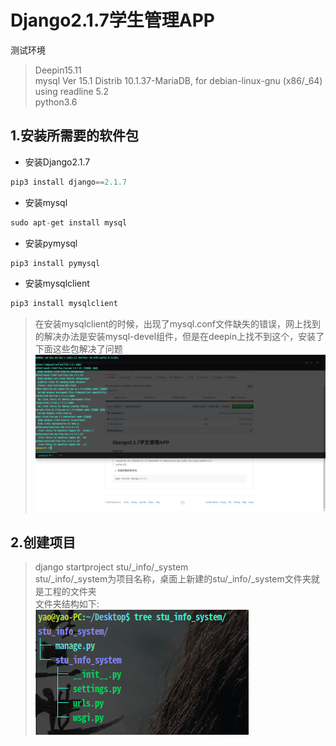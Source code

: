 # Django2.1.7学生管理APP  
测试环境  
>Deepin15.11  
>mysql  Ver 15.1 Distrib 10.1.37-MariaDB, for debian-linux-gnu (x86/_64) using readline 5.2  
>python3.6  
## 1.安装所需要的软件包
* 安装Django2.1.7  
```python
pip3 install django==2.1.7
```
* 安装mysql  
```python
sudo apt-get install mysql
```
* 安装pymysql  
```python
pip3 install pymysql
```
* 安装mysqlclient  
```python
pip3 install mysqlclient
```
>在安装mysqlclient的时候，出现了mysql.conf文件缺失的错误，网上找到的解决办法是安装mysql-devel组件，但是在deepin上找不到这个，安装了下面这些包解决了问题  
![屏幕截图](picture-01.png)  
## 2.创建项目  
>django startproject stu/_info/_system  
>stu/_info/_system为项目名称，桌面上新建的stu/_info/_system文件夹就是工程的文件夹  
文件夹结构如下:  
![结构截图](picture-02.png)


